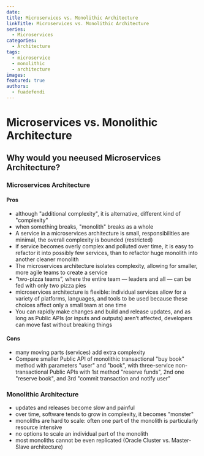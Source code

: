 ```yaml
---
date: 
title: Microservices vs. Monolithic Architecture
linkTitle: Microservices vs. Monolithic Architecture
series:
  - Microservices
categories:
  - Architecture
tags:
  - microservice
  - monolithic
  - architecture
images:
featured: true
authors:
  - fuadefendi
---
```


# Microservices vs. Monolithic Architecture

## Why would you neeused Microservices Architecture?

### Microservices Architecture

#### Pros
- although "additional complexity", it is alternative, different kind of "complexity"
- when something breaks, "monolith" breaks as a whole
- A service in a microservices architecture is small, responsibilities are minimal, the overall complexity is bounded (restricted)
- if service becomes overly complex and polluted over time, it is easy to refactor it into possibly few services, than to refactor huge monolith into another cleaner monolith
- The microservices architecture isolates complexity, allowing for smaller, more agile teams to create a service
- “two-pizza teams”, where the entire team — leaders and all — can be fed with only two pizza pies
- microservices architecture is flexible: individual services allow for a variety of platforms, languages, and tools to be used because these choices affect only a small team at one time
- You can rapidly make changes and build and release updates, and as long as Public APIs (or inputs and outputs) aren’t affected, developers can move fast without breaking things

#### Cons
- many moving parts (services) add extra complexity
- Compare smaller Public API of monolithic transactional "buy book" method with parameters "user" and "book", with three-service non-transactional Public APIs with 1st method "reserve funds", 2nd one "reserve book", and 3rd "commit transaction and notify user"

### Monolithic Architecture

- updates and releases become slow and painful
- over time, software tends to grow in complexity, it becomes "monster"
- monoliths are hard to scale: often one part of the monolith is particularly resource intensive
- no options to scale an individual part of the monolith
- most monoliths cannot be even replicated (Oracle Cluster vs. Master-Slave architecture)
